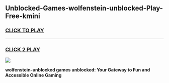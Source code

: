 
## Unblocked-Games-wolfenstein-unblocked-Play-Free-kmini
<h3>
<a href="https://premium76.site?title=wolfenstein-unblocked&ref=23A">CLICK TO PLAY</a></h3>
<hr>

<h3>
<a href="https://premium76.site?title=wolfenstein-unblocked&ref=23A">CLICK 2 PLAY</a>
  
</h3>

<a href="https://premium76.site?title=wolfenstein-unblocked&ref=23A"><img src="https://clearcache.store/games.png"></a>


**wolfenstein-unblocked games unblocked: Your Gateway to Fun and Accessible Online Gaming**
